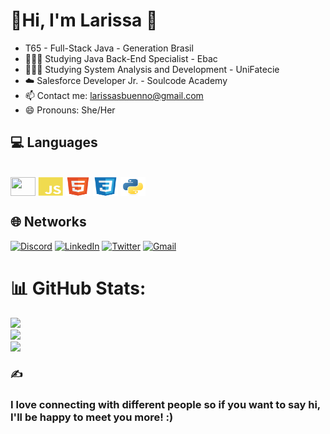 # 💫Hi, I'm Larissa 👋

- T65 - Full-Stack Java - Generation Brasil 
- 👩🏽‍🎓 Studying Java Back-End Specialist - Ebac
- 👩🏽‍🎓 Studying System Analysis and Development - UniFatecie 
- ☁️ Salesforce Developer Jr. - Soulcode Academy
- 📫 Contact me: larissasbuenno@gmail.com
- 😄 Pronouns: She/Her
## 💻 Languages
<div style="display: inline_block"><br>
  <img align="center" height="30" width="40" src="https://cdn.jsdelivr.net/gh/devicons/devicon/icons/salesforce/salesforce-original.svg">
  <img align="center" height="30" width="40" src="https://raw.githubusercontent.com/devicons/devicon/master/icons/javascript/javascript-plain.svg">
  <img align="center" height="30" width="40" src="https://raw.githubusercontent.com/devicons/devicon/master/icons/html5/html5-original.svg">
  <img align="center" height="30" width="40" src="https://raw.githubusercontent.com/devicons/devicon/master/icons/css3/css3-original.svg">
  <img align="center" height="30" width="40" src="https://raw.githubusercontent.com/devicons/devicon/master/icons/python/python-original.svg">
        
</div>


## 🌐 Networks
[![Discord](https://img.shields.io/badge/Discord-%237289DA.svg?logo=discord&logoColor=white)](https://discord.gg/LariBueno#9806) 
[![LinkedIn](https://img.shields.io/badge/LinkedIn-%230077B5.svg?logo=linkedin&logoColor=white)](https://www.linkedin.com/in/larissasbueno/) 
[![Twitter](https://img.shields.io/badge/Twitter-%231DA1F2.svg?logo=Twitter&logoColor=white)](https://twitter.com/Larissasbuenno)
[![Gmail](https://img.shields.io/badge/Gmail-<COLOR>)](mailto:larissasbuenno@gmail.com)

# 📊 GitHub Stats:
![](https://github-readme-stats.vercel.app/api?username=Larissasbueno&theme=blue-green&hide_border=false&include_all_commits=false&count_private=false)<br/>
![](https://github-readme-streak-stats.herokuapp.com/?user=Larissasbueno&theme=blue-green&hide_border=false)<br/>
![](https://github-readme-stats.vercel.app/api/top-langs/?username=Larissasbueno&theme=blue-green&hide_border=false&include_all_commits=false&count_private=false&layout=compact)


### ✍️ 
### I love connecting with different people so if you want to say hi, I'll be happy to meet you more! :)
